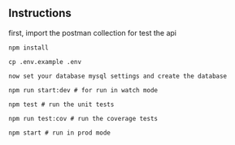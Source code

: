 ## Instructions

first, import the postman collection for test the api

`npm install`

`cp .env.example .env`

`now set your database mysql settings and create the database`

`npm run start:dev # for run in watch mode`

`npm test # run the unit tests`

`npm run test:cov # run the coverage tests`

`npm start # run in prod mode`
